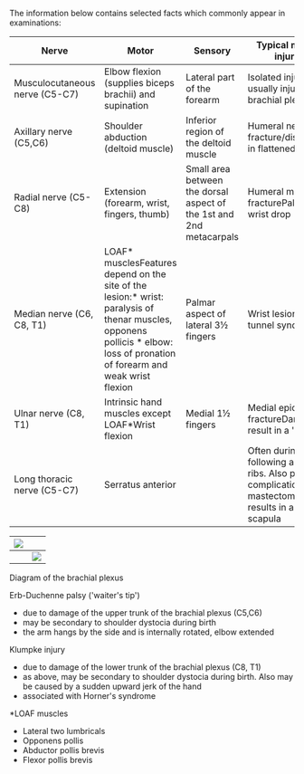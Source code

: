The information below contains selected facts which commonly appear in examinations:  
  


| **Nerve** | **Motor** | **Sensory** | **Typical mechanism of injury \& notes** |
| --- | --- | --- | --- |
| Musculocutaneous nerve (C5\-C7\) | Elbow flexion (supplies biceps brachii) and supination | Lateral part of the forearm | Isolated injury rare \- usually injured as part of brachial plexus injury |
| Axillary nerve (C5,C6\) | Shoulder abduction (deltoid muscle) | Inferior region of the deltoid muscle | Humeral neck fracture/dislocationResults in flattened deltoid |
| Radial nerve (C5\-C8\) | Extension (forearm, wrist, fingers, thumb) | Small area between the dorsal aspect of the 1st and 2nd metacarpals | Humeral midshaft fracturePalsy results in wrist drop |
| Median nerve (C6, C8, T1\) | LOAF\* musclesFeatures depend on the site of the lesion:* wrist: paralysis of thenar muscles, opponens pollicis * elbow: loss of pronation of forearm and weak wrist flexion | Palmar aspect of lateral 3½ fingers | Wrist lesion → carpal tunnel syndrome |
| Ulnar nerve (C8, T1\) | Intrinsic hand muscles except LOAF\*Wrist flexion | Medial 1½ fingers | Medial epicondyle fractureDamage may result in a 'claw hand' |
| Long thoracic nerve (C5\-C7\) | Serratus anterior |  | Often during sport e.g. following a blow to the ribs. Also possible complication of mastectomyDamage results in a winged scapula |

  
  


| [![](https://d32xxyeh8kfs8k.cloudfront.net/images_Passmedicine/pdd025.png)](https://d32xxyeh8kfs8k.cloudfront.net/images_Passmedicine/pdd025b.png) | |
| --- | --- |
|  | [![](https://d32xxyeh8kfs8k.cloudfront.net/css/images/mag_glass.png)](https://d32xxyeh8kfs8k.cloudfront.net/images_Passmedicine/pdd025b.png) |

Diagram of the brachial plexus  
  
Erb\-Duchenne palsy ('waiter's tip')  
* due to damage of the upper trunk of the brachial plexus (C5,C6\)
* may be secondary to shoulder dystocia during birth
* the arm hangs by the side and is internally rotated, elbow extended

  
Klumpke injury  
* due to damage of the lower trunk of the brachial plexus (C8, T1\)
* as above, may be secondary to shoulder dystocia during birth. Also may be caused by a sudden upward jerk of the hand
* associated with Horner's syndrome

  
\*LOAF muscles  
* Lateral two lumbricals
* Opponens pollis
* Abductor pollis brevis
* Flexor pollis brevis
